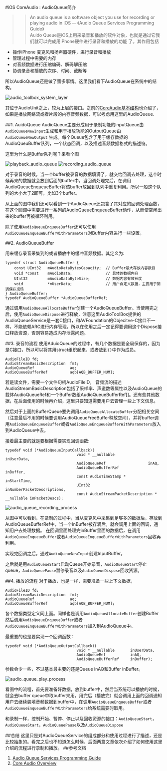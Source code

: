 #iOS CoreAudio : AudioQueue简介

>> An audio queue is a software object you use for recording or playing audio in iOS 
												-- 《Audio Queue Services Programming Guide》  
Auido Queue是iOS上用来录音和播放的软件对象，也就是通过它我们就可以完成用iPhone硬件进行录音和播放的功能
了。其作用包括
* 操作iPhone 麦克风和扬声器硬件，进行录音和播放
* 管理过程中需要的内存
* 对音频数据进行压缩编码、解码解压缩
* 协调录音和播放的次序、时间、截断等

所以AudioQueue还是做了蛮多事情。这里我们看下AudioQueue在系统中的结构。

![audio_toolbox_system_layer](./audio_toolbox_system_layer.png)

其位于AudioUnit之上，较为上层的接口。之前的[CoreAudio基本结构]()也介绍了，如果是播放网络流或者片段的内存音频数据，可以考虑用这里的AudioQueue.

##1. AuidoQueue
AudioQueue主要分成用于录制功能的InputQueue由`AudioQueueNewInput`生成和用于播放功能的OutputQueue由`AudioQueueNewOutput`	生成。每个Queue包含了用于缓存数据的AudioQueuBuffer队列，一个状态回调，以及描述音频数据格式的描述符。

这里为什么是Buffer队列呢？来看个图

![playback_audio_queue](./playback_audio_queue.png)
![recording_audio_queue](./recording_audio_queue.png)

对于录音的时候，当一个buffer被录音的数据填满了，就交给回调去处理，这个时候再来的数据就会放到后面的buffer中，当回调处理完后，在调用AudioQueueEnqueueBuffer将该buffer放回到队列中重复利用。所以一般这个队列的大小大于2即可，比如3个buffer。

从上面的图中我们还可以看到一个AudioQueue还包含了其对应的回调处理函数，在这个回调中需要进行一系列的AudioQueueEnqueueBuffer动作，从而使空闲出来的buffer再被循环利用。

除了使用`AudioQueueEnqueueBuffer`还可以使用`AudioQueueEnqueueBufferWithParameters`对Buffer内容进行一些设置。

##2. AudioQueueBuffer

用来缓存录音采集到的或者播放中的缓冲音频数据。其定义为:

	typedef struct AudioQueueBuffer {
	    const UInt32   mAudioDataBytesCapacity;  // Buffer最大存放内容数目
	    void *const    mAudioData;               // 具体的数据内容
	    UInt32         mAudioDataByteSize;       // 数据内容有效长度
	    void           *mUserData;               // 用户自定义数据，主要用于回调保存现场
	} AudioQueueBuffer;
	typedef AudioQueueBuffer *AudioQueueBufferRef;
	
通过调用`AudioQueueAllocateBuffer`创建一个AudioQueueBuffer。当使用完之后，使用`AudioQueueDispose`进行释放，注意这里AudioToolBox提供的AudioQueueService是一套C接口，和AVFoundation的Objecitve-C接口不一样，不能依赖ARC进行内存管理，所以在使用之后一定记得要调用这个Dispose接口释放资源，否则容易造成内存泄露问题。
	
##3. 录音的流程
使用AduioQueue的过程中，有几个数据是要全局保存的，因为是C接口，所以可以将其用struct组织起来，或者放到`{}`中作为成员。

	AudioFileID fd;
	AudioStreamBasicDescription  fmt;
	AudioQueueRef                aq;
	AudioQueueBufferRef          aqb[AQB_BUFFER_NUM];
	
若是读文件，需要一个文件句柄AudioFileID， 音频流的描述AudioStreamBasicDescription包括了采样率、声道数等属性以及AudioQueue的载体AudioQueueRef和一个Buffer数组AudioQueueBufferRef[]。还有些其他数据，在后面使用的时候再介绍，这里只要知道需要用户去管理一些上下文信息。

然后对于上面的BufferQueue要先调用`AudioQueueAllocateBuffer`分配相关空间（注意最后不用的时候要调用AudioQueueFreeBuffer释放空间），并将buffer调用`AudioQueueEnqueueBuffer`或者`AudioQueueEnqueueBufferWithParameters`放入到AudioQueue中去。

接着最主要的就是要根据需要实现回调函数:
	
	typedef void (*AudioQueueInputCallback)(
                                    void * __nullable               inUserData,
                                    AudioQueueRef                   inAQ,
                                    AudioQueueBufferRef             inBuffer,
                                    const AudioTimeStamp *          inStartTime,
                                    UInt32                          inNumberPacketDescriptions,
                                    const AudioStreamPacketDescription * __nullable inPacketDescs);
                             
![audio_queue_recording_process](./images/audio_queue_recording_process.png)

从图中可以看到，在录制的过程中，当从麦克风中采集到足够多的数据后，存放到AudioQueueBufferRef中，当一个inBuffer被存满后，就会调用上面的回调，通知用户去处理数据。
在回调里面处理完inBuffer里面的数据后，在调用`AudioQueueEnqueueBuffer`或者`AudioQueueEnqueueBufferWithParameters`回收再利用。

实现完回调之后，通过`AudioQueueNewInput`创建InputBuffer。

之后就是用`AudioQueueStart`启动Queue开始录音，`AudioQueueStart`停止queue，`AudioQueuePause`暂停录音以及`AudioQueueDispose`回收资源。


##4. 播放的流程
对于播放，也是一样，需要准备一些上下文数据，

	AudioFileID fd;
	AudioStreamBasicDescription  fmt;
	AudioQueueRef                aq;
	AudioQueueBufferRef          aqb[AQB_BUFFER_NUM];
各个数据类型定义同上面。同样也是调用`AudioQueueAllocateBuffer`创建Buffer然后调用`AudioQueueEnqueueBuffer`或者`AudioQueueEnqueueBufferWithParameters`加入到AudioQueue中。

最重要的也是要实现一个回调函数：

	typedef void (*AudioQueueOutputCallback)(
                                    void * __nullable       inUserData,
                                    AudioQueueRef           inAQ,
                                    AudioQueueBufferRef     inBuffer);
                                    
参数会少一些，不过基本最主要的还是Queue inAQ和Buffer inBuffer。

![audio_queue_play_process](./images/audio_queue_play_process.png)

看图中的流程，首先要准备好数据，放到buffer中，然后当系统可以播放的时候，就会去buffer queue中取buffer来用，用完后（播放完）就会调用上面的回调通知用户去继续装填音频数据到buffer中，在调用`AudioQueueEnqueueBuffer`或者`AudioQueueEnqueueBufferWithParameters`给系统需要时取用。

和录制一样，控制开始、暂停、停止以及回收资源的接口：`AudioQueueStart`，`AudioQueueStart`，`AudioQueuePause`以及`AudioQueueDispose`

##总结
这里只是对AudioQueueService的组成部分和使用过程进行了描述，还是比较抽象的。看完之后也不知道怎么时候，后面两篇文章依次介绍了如何使用这里介绍的流程进行录制和播放。
##参考文档
1. [Audio Queue Services Programming Guide](https://developer.apple.com/library/mac/documentation/MusicAudio/Conceptual/AudioQueueProgrammingGuide/AboutAudioQueues/AboutAudioQueues.html#//apple_ref/doc/uid/TP40005343-CH5-SW1)
2. [Core Audio Overview](https://developer.apple.com/library/mac/documentation/MusicAudio/Conceptual/CoreAudioOverview/Introduction/Introduction.html)